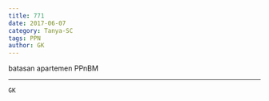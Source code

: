 ```yaml
---
title: 771
date: 2017-06-07
category: Tanya-SC
tags: PPN
author: GK
---
```


batasan apartemen PPnBM

---



`GK`
